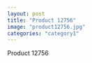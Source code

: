```yaml
---
layout: post
title: "Product 12756"
image: "product12756.jpg"
categories: "category1"
---
```

Product 12756

